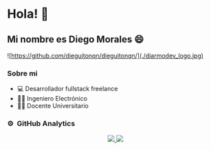# Hola! 👋 
## Mi nombre es Diego Morales 😄
![https://github.com/dieguitonqn/dieguitonqn/](./diarmodev_logo.jpg)

### Sobre mi
- 💻 Desarrollador fullstack freelance   
- 👷‍♂️ Ingeniero Electrónico
- 🧑‍🏫 Docente Universitario


### ⚙️ &nbsp;GitHub Analytics

<p align="center">
<a href="https://github.com/dieguitonqn">
  <img height="180em" src="https://github-readme-stats-eight-theta.vercel.app/api?username=dieguitonqn&show_icons=true&theme=algolia&include_all_commits=true&count_private=true"/>
  <img height="180em" src="https://github-readme-stats-eight-theta.vercel.app/api/top-langs/?username=dieguitonqn&layout=compact&langs_count=8&theme=algolia"/>
</a>
</p>


<!--
**dieguitonqn/dieguitonqn** is a ✨ _special_ ✨ repository because its `README.md` (this file) appears on your GitHub profile.

Here are some ideas to get you started:

- 🔭 I’m currently working on ...
- 🌱 I’m currently learning ...
- 👯 I’m looking to collaborate on ...
- 🤔 I’m looking for help with ...
- 💬 Ask me about ...
- 📫 How to reach me: ...
- 😄 Pronouns: ...
- ⚡ Fun fact: ...
-->
